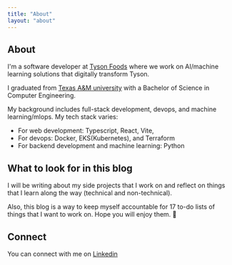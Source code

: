 ```yaml
---
title: "About"
layout: "about"
---
```

## About

I'm a software developer at [Tyson Foods](https://www.tysonfoods.com/technology-careers) where we work on AI/machine learning solutions that digitally transform Tyson. 

I graduated from [Texas A&M university](https://www.tamu.edu/) with a Bachelor of Science in Computer Engineering. 

My background includes full-stack development, devops, and machine learning/mlops. My tech stack varies: 
* For web development: Typescript, React, Vite, 
* For devops: Docker, EKS(Kubernetes), and Terraform
* For backend development and machine learning: Python

## What to look for in this blog

I will be writing about my side projects that I work on and reflect on things that I learn along the way (technical and non-technical).

Also, this blog is a way to keep myself accountable for 17 to-do lists of things that I want to work on. Hope you will enjoy them. 🙂

## Connect
You can connect with me on [Linkedin](https://www.linkedin.com/in/thien-nguyen98/)

